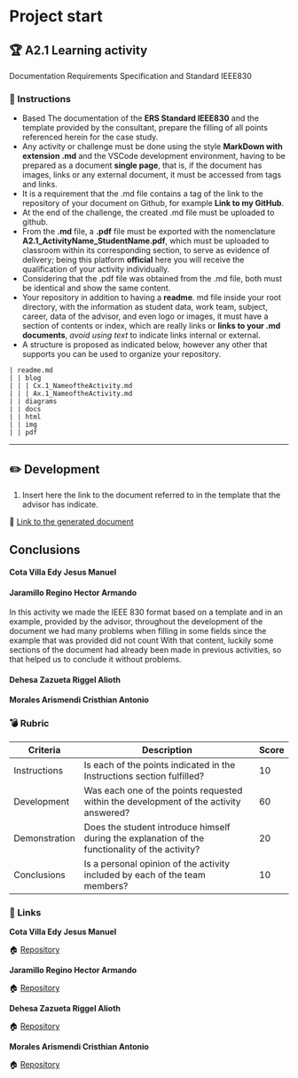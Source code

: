 # Project start

## :trophy: A2.1 Learning activity

Documentation Requirements Specification and Standard IEEE830


### :blue_book: Instructions

- Based The documentation of the **ERS Standard IEEE830** and the template provided by the consultant, prepare the filling of all points referenced herein for the case study.
- Any activity or challenge must be done using the style **MarkDown with extension .md** and the VSCode development environment, having to be prepared as a document **single page**, that is, if the document has images, links or any external document, it must be accessed from tags and links.
- It is a requirement that the .md file contains a tag of the link to the repository of your document on Github, for example **Link to my GitHub**.
- At the end of the challenge, the created .md file must be uploaded to github.
- From the **.md** file, a **.pdf** file must be exported with the nomenclature **A2.1_ActivityName_StudentName.pdf**, which must be uploaded to classroom within its corresponding section, to serve as evidence of delivery; being this platform **official** here you will receive the qualification of your activity individually.
- Considering that the .pdf file was obtained from the .md file, both must be identical and show the same content.
- Your repository in addition to having a **readme**. md file inside your root directory, with the information as student data, work team, subject, career, data of the advisor, and even logo or images, it must have a section of contents or index, which are really links or **links to your .md documents**, _avoid using text_ to indicate links internal or external.
- A structure is proposed as indicated below, however any other that supports you can be used to organize your repository.

```
| readme.md
| | blog
| | | Cx.1_NameoftheActivity.md
| | | Ax.1_NameoftheActivity.md
| | diagrams
| | docs
| | html
| | img
| | pdf    
```
___

## :pencil2: Development

1. Insert here the link to the document referred to in the template that the advisor has indicate.

:bookmark_tabs: [Link to the generated document](https://github.com/HectorJaramillo/Analisis-Avanzado-de-Software/blob/main/documentos/A2.1_IEEE830_DreamTeam.pdf)

## Conclusions

#### **Cota Villa Edy Jesus Manuel**

#### **Jaramillo Regino Hector Armando**
In this activity we made the IEEE 830 format based on a template and in an example, provided by the advisor, throughout the development of the document we had many problems when filling in some fields since the example that was provided did not count With that content, luckily some sections of the document had already been made in previous activities, so that helped us to conclude it without problems.
#### **Dehesa Zazueta Riggel Alioth**


#### **Morales Arismendi Cristhian Antonio**


### :bomb: Rubric

| Criteria     | Description                                                                                  | Score |
| ------------- | -------------------------------------------------------------------------------------------- | ------- |
| Instructions | Is each of the points indicated in the Instructions section fulfilled?            | 10      |  | 5 |
| Development    | Was each one of the points requested within the development of the activity answered?     | 60      |
| Demonstration  | Does the student introduce himself during the explanation of the functionality of the activity?            | 20      |
| Conclusions  | Is a personal opinion of the activity included by each of the team members? | 10      |

### :bookmark: Links

**Cota Villa Edy Jesus Manuel**

:house: [Repository](https://github.com/CotaVilla/AnalisisAvanzadoDeSoftware_Feb21-Jul21)

**Jaramillo Regino Hector Armando**

:house: [Repository](https://github.com/HectorJaramillo/Analisis-Avanzado-de-Software)


**Dehesa Zazueta Riggel Alioth**

:house: [Repository](https://github.com/RiggelDZ/Analisis-Avanzado-de-Software)

**Morales Arismendi Cristhian Antonio**

:house: [Repository](https://github.com/aris-dev/Analisis-Avanzado-de-Software)
